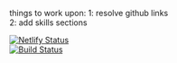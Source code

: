 things to work upon:
1: resolve github links
<br>
2: add skills sections
<br>

[![Netlify Status](https://api.netlify.com/api/v1/badges/c174d3c1-06b1-402e-92c9-20e30f7921dd/deploy-status)](https://app.netlify.com/sites/rachitt-shah/deploys)
<br>
[![Build Status](https://travis-ci.org/klugjo/hexo-autolinker.svg?branch=master)](https://travis-ci.org/klugjo/hexo-autolinker)
